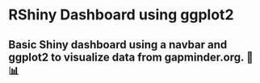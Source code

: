 # RShiny Dashboard using ggplot2

Basic Shiny dashboard using a navbar and ggplot2 to visualize data from gapminder.org. 🚀 📊
----

